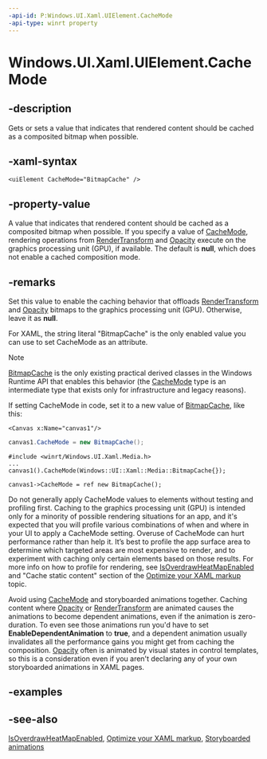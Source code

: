 ```yaml
---
-api-id: P:Windows.UI.Xaml.UIElement.CacheMode
-api-type: winrt property
---
```


<!-- Property syntax
public Windows.UI.Xaml.Media.CacheMode CacheMode { get;  set; }
-->

# Windows.UI.Xaml.UIElement.CacheMode

## -description
Gets or sets a value that indicates that rendered content should be cached as a composited bitmap when possible.

## -xaml-syntax
```xaml
<uiElement CacheMode="BitmapCache" />
```

## -property-value
A value that indicates that rendered content should be cached as a composited bitmap when possible. If you specify a value of [CacheMode](../windows.ui.xaml.media/cachemode.md), rendering operations from [RenderTransform](uielement_rendertransform.md) and [Opacity](uielement_opacity.md) execute on the graphics processing unit (GPU), if available. The default is **null**, which does not enable a cached composition mode.

## -remarks
Set this value to enable the caching behavior that offloads [RenderTransform](uielement_rendertransform.md) and [Opacity](uielement_opacity.md) bitmaps to the graphics processing unit (GPU). Otherwise, leave it as **null**.

For XAML, the string literal "BitmapCache" is the only enabled value you can use to set CacheMode as an attribute. 

> [!NOTE]
> [BitmapCache](../windows.ui.xaml.media/bitmapcache.md) is the only existing practical derived classes in the Windows Runtime  API that enables this behavior (the [CacheMode](../windows.ui.xaml.media/cachemode.md) type is an intermediate type that exists only for infrastructure and legacy reasons).

If setting CacheMode in code, set it to a new value of [BitmapCache](../windows.ui.xaml.media/bitmapcache.md), like this:

```xaml
<Canvas x:Name="canvas1"/>
```

```csharp
canvas1.CacheMode = new BitmapCache();
```

```cppwinrt
#include <winrt/Windows.UI.Xaml.Media.h>
...
canvas1().CacheMode(Windows::UI::Xaml::Media::BitmapCache{});
```

```cppcx
canvas1->CacheMode = ref new BitmapCache();
```

Do not generally apply CacheMode values to elements without testing and profiling first. Caching to the graphics processing unit (GPU) is intended only for a minority of possible rendering situations for an app, and it's expected that you will profile various combinations of when and where in your UI to apply a CacheMode setting. Overuse of CacheMode can hurt performance rather than help it. It’s best to profile the app surface area to determine which targeted areas are most expensive to render, and to experiment with caching only certain elements based on those results. For more info on how to profile for rendering, see [IsOverdrawHeatMapEnabled](debugsettings_isoverdrawheatmapenabled.md) and "Cache static content" section of the [Optimize your XAML markup](https://docs.microsoft.com/windows/uwp/debug-test-perf/optimize-xaml-loading) topic.

Avoid using [CacheMode](../windows.ui.xaml.media/cachemode.md) and storyboarded animations together. Caching content where [Opacity](uielement_opacity.md) or [RenderTransform](uielement_rendertransform.md) are animated causes the animations to become dependent animations, even if the animation is zero-duration. To even see those animations run you'd have to set **EnableDependentAnimation** to **true**, and a dependent animation usually invalidates all the performance gains you might get from caching the composition. [Opacity](uielement_opacity.md) often is animated by visual states in control templates, so this is a consideration even if you aren't declaring any of your own storyboarded animations in XAML pages.

## -examples

## -see-also
[IsOverdrawHeatMapEnabled](debugsettings_isoverdrawheatmapenabled.md), [Optimize your XAML markup](https://docs.microsoft.com/windows/uwp/debug-test-perf/optimize-xaml-loading), [Storyboarded animations](https://docs.microsoft.com/windows/uwp/graphics/storyboarded-animations)
